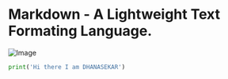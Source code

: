 # Markdown - A Lightweight Text Formating Language.
![Image](https://octodex.github.com/images/yaktocat.png)
``` python
print('Hi there I am DHANASEKAR')
```
